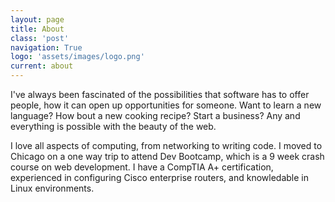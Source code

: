 ```yaml
---
layout: page
title: About
class: 'post'
navigation: True
logo: 'assets/images/logo.png'
current: about
---
```



I've always been fascinated of the possibilities that software has to offer people, how it can open up opportunities for someone. Want to learn a new language? How bout a new cooking recipe? Start a business? Any and everything is possible with the beauty of the web.

I love all aspects of computing, from networking to writing code. I moved to Chicago on a one way trip to attend Dev Bootcamp, which is a 9 week crash course on web development. I have a CompTIA A+ certification, experienced in configuring Cisco enterprise routers, and knowledable in Linux environments.

